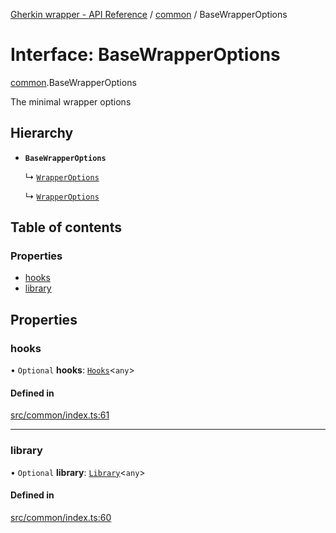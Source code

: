 [Gherkin wrapper - API Reference](../README.md) / [common](../modules/common.md) / BaseWrapperOptions

# Interface: BaseWrapperOptions

[common](../modules/common.md).BaseWrapperOptions

The minimal wrapper options

## Hierarchy

- **`BaseWrapperOptions`**

  ↳ [`WrapperOptions`](playwright.WrapperOptions.md)

  ↳ [`WrapperOptions`](jest.WrapperOptions.md)

## Table of contents

### Properties

- [hooks](common.BaseWrapperOptions.md#hooks)
- [library](common.BaseWrapperOptions.md#library)

## Properties

### hooks

• `Optional` **hooks**: [`Hooks`](../classes/index.Hooks.md)<`any`\>

#### Defined in

[src/common/index.ts:61](https://github.com/Niitch/gherkin-wrapper/blob/967a43d/src/common/index.ts#L61)

___

### library

• `Optional` **library**: [`Library`](../classes/common.Library.md)<`any`\>

#### Defined in

[src/common/index.ts:60](https://github.com/Niitch/gherkin-wrapper/blob/967a43d/src/common/index.ts#L60)
